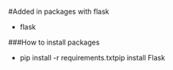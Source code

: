 #Added in packages with flask
- flask

###How to install packages
- pip install -r requirements.txtpip install Flask